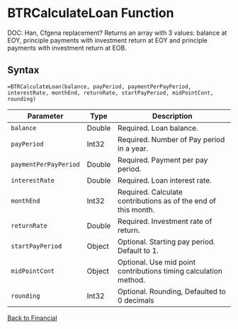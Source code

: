# BTRCalculateLoan Function

DOC: Han, Cfgena replacement?  Returns an array with 3 values: balance at EOY, principle payments with investment return at EOY and principle payments with investment return at EOB.

## Syntax

```excel
=BTRCalculateLoan(balance, payPeriod, paymentPerPayPeriod, interestRate, monthEnd, returnRate, startPayPeriod, midPointCont, rounding)
```

Parameter | Type | Description
---|---|---
`balance` | Double | Required. Loan balance.
`payPeriod` | Int32 | Required. Number of Pay period in a year.
`paymentPerPayPeriod` | Double | Required. Payment per pay period.
`interestRate` | Double | Required. Loan interest rate.
`monthEnd` | Int32 | Required. Calculate contributions as of the end of this month.
`returnRate` | Double | Required. Investment rate of return.
`startPayPeriod` | Object | Optional. Starting pay period. Default to 1.
`midPointCont` | Object | Optional. Use mid point contributions timing calculation method.
`rounding` | Int32 | Optional. Rounding, Defaulted to 0 decimals

[Back to Financial](RBLeFinancial.md)